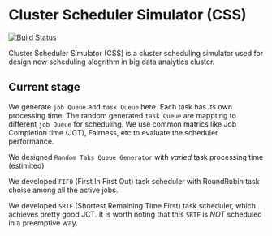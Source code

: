 # Cluster Scheduler Simulator (CSS)
[![Build Status](https://travis-ci.org/GuanhuaWang/ClusterSchedulerSimulator.svg?branch=master)](https://travis-ci.org/GuanhuaWang/ClusterSchedulerSimulator)

Cluster Scheduler Simulator (CSS) is a cluster scheduling simulator used for design new scheduling alogrithm in big data analytics cluster.
## Current stage
We generate  `job Queue` and `task Queue` here. Each task has its own processing time. The random generated  `task Queue` are mappting to different `job Queue` for scheduling. We use common matrics like Job Completion time (JCT), Fairness, etc to evaluate the scheduler performance.

We designed `Random Taks Queue Generator` with *varied* task processing time (estimited)

We developed `FIFO` (First In First Out) task scheduler with RoundRobin task choise among all the active jobs.

We developed `SRTF` (Shortest Remaining Time First) task scheduler, which achieves pretty good JCT. It is worth noting that this `SRTF` is *NOT* scheduled in a preemptive way.
